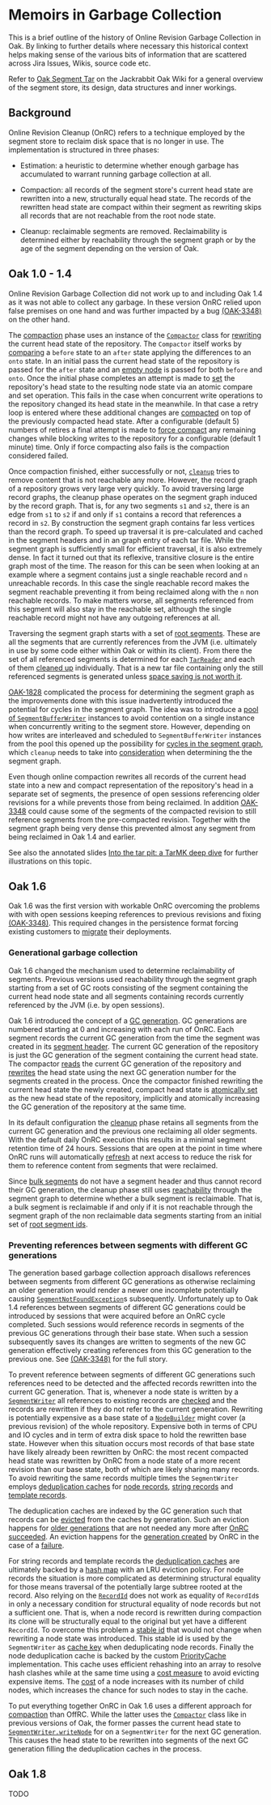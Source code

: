 <!--
  Licensed to the Apache Software Foundation (ASF) under one or more
  contributor license agreements.  See the NOTICE file distributed with
  this work for additional information regarding copyright ownership.
  The ASF licenses this file to You under the Apache License, Version 2.0
  (the "License"); you may not use this file except in compliance with
  the License.  You may obtain a copy of the License at

    http://www.apache.org/licenses/LICENSE-2.0

  Unless required by applicable law or agreed to in writing, software
  distributed under the License is distributed on an "AS IS" BASIS,
  WITHOUT WARRANTIES OR CONDITIONS OF ANY KIND, either express or implied.
  See the License for the specific language governing permissions and
  limitations under the License.
-->

Memoirs in Garbage Collection
=============================
This is a brief outline of the history of Online Revision Garbage Collection in Oak. By linking to further details where necessary this historical context helps making sense of the various bits of information that are scattered across Jira Issues, Wikis, source code etc. 

Refer to [Oak Segment Tar](http://jackrabbit.apache.org/oak/docs/nodestore/segment/overview.html) on the Jackrabbit Oak Wiki for a general overview of the segment store, its design, data structures and inner workings.


Background
----------
Online Revision Cleanup (OnRC) refers to a technique employed by the segment store to reclaim disk space that is no longer in use. The implementation is structured in three phases:

* Estimation: a heuristic to determine whether enough garbage has accumulated to warrant running garbage collection at all. 

* Compaction: all records of the segment store's current head state are rewritten into a new, structurally equal head state. The records of the rewritten head state are compact within their segment as rewriting skips all records that are not reachable from the root node state. 

* Cleanup: reclaimable segments are removed. Reclaimability is determined either by reachability through the segment graph or by the age of the segment depending on the version of Oak.


Oak 1.0 - 1.4
-------------
Online Revision Garbage Collection did not work up to and including Oak 1.4 as it was not able to collect any garbage. In these version OnRC relied upon false premises on one hand and was further impacted by a bug [(OAK-3348)](https://issues.apache.org/jira/browse/OAK-3348) on the other hand. 

The [compaction](https://github.com/apache/jackrabbit-oak/blob/1.4/oak-segment/src/main/java/org/apache/jackrabbit/oak/plugins/segment/file/FileStore.java#L1045) phase uses an instance of the [`Compactor`](https://github.com/apache/jackrabbit-oak/blob/1.4/oak-segment/src/main/java/org/apache/jackrabbit/oak/plugins/segment/Compactor.java#L54) class for [rewriting](https://github.com/apache/jackrabbit-oak/blob/1.4/oak-segment/src/main/java/org/apache/jackrabbit/oak/plugins/segment/file/FileStore.java#L1061) the current head state of the repository. The `Compactor` itself works by [comparing](https://github.com/apache/jackrabbit-oak/blob/1.4/oak-segment/src/main/java/org/apache/jackrabbit/oak/plugins/segment/Compactor.java#L160) a `before` state to an `after` state applying the differences to an `onto` state. In an initial pass the current head state of the repository is passed for the `after` state and an [empty node](https://github.com/apache/jackrabbit-oak/blob/1.4/oak-core/src/main/java/org/apache/jackrabbit/oak/plugins/memory/EmptyNodeState.java#L37) is passed for both `before` and `onto`. Once the initial phase completes an attempt is made to [set](https://github.com/apache/jackrabbit-oak/blob/1.4/oak-segment/src/main/java/org/apache/jackrabbit/oak/plugins/segment/file/FileStore.java#L1075) the repository's head state to the resulting node state via an atomic compare and set operation. This fails in the case when concurrent write operations to the repository changed its head state in the meanwhile. In that case a retry loop is entered where these additional changes are [compacted](https://github.com/apache/jackrabbit-oak/blob/1.4/oak-segment/src/main/java/org/apache/jackrabbit/oak/plugins/segment/file/FileStore.java#L1082) on top of the previously compacted head state. After a configurable (default 5) numbers of retires a final attempt is made to [force compact](https://github.com/apache/jackrabbit-oak/blob/1.4/oak-segment/src/main/java/org/apache/jackrabbit/oak/plugins/segment/file/FileStore.java#L1099) any remaining changes while blocking writes to the repository for a configurable (default 1 minute) time. Only if force compacting also fails is the compaction considered failed. 

Once compaction finished, either successfully or not, [`cleanup`](https://github.com/apache/jackrabbit-oak/blob/1.4/oak-segment/src/main/java/org/apache/jackrabbit/oak/plugins/segment/file/FileStore.java#L869) tries to remove content that is not reachable any more. However, the record graph of a repository grows very large very quickly. To avoid traversing large record graphs, the cleanup phase operates on the segment graph induced by the record graph. That is, for any two segments `s1` and `s2`, there is an edge from `s1` to `s2` if and only if `s1` contains a record that references a record in `s2`. By construction the segment graph contains far less vertices than the record graph. To speed up traversal it is pre-calculated and cached in the segment headers and in an graph entry of each tar file. While the segment graph is sufficiently small for efficient traversal, it is also extremely dense. In fact it turned out that its reflexive, transitive closure is the entire graph most of the time. The reason for this can be seen when looking at an example where a segment contains just a single reachable record and `n` unreachable records. In this case the single reachable record makes the segment reachable preventing it from being reclaimed along with the `n` non reachable records. To make matters worse, all segments referenced from this segment will also stay in the reachable set, although the single reachable record might not have any outgoing references at all. 

Traversing the segment graph starts with a set of [root segments](https://github.com/apache/jackrabbit-oak/blob/1.4/oak-segment/src/main/java/org/apache/jackrabbit/oak/plugins/segment/file/FileStore.java#L887). These are all the segments that are currently references from the JVM (i.e. ultimately in use by some code either within Oak or within its client). From there the set of all referenced segments is determined for each [`TarReader`](https://github.com/apache/jackrabbit-oak/blob/1.4/oak-segment/src/main/java/org/apache/jackrabbit/oak/plugins/segment/file/TarReader.java#L58) and each of them [cleaned up](https://github.com/apache/jackrabbit-oak/blob/1.4/oak-segment/src/main/java/org/apache/jackrabbit/oak/plugins/segment/file/TarReader.java#L752) individually. That is a new tar file containing only the still referenced segments is generated unless [space saving is not worth it](https://github.com/apache/jackrabbit-oak/blob/1.4/oak-segment/src/main/java/org/apache/jackrabbit/oak/plugins/segment/file/TarReader.java#L789).

[OAK-1828](https://issues.apache.org/jira/browse/OAK-1828) complicated the process for determining the segment graph as the improvements done with this issue inadvertently introduced the potential for cycles in the segment graph. The idea was to introduce a [pool of `SegmentBufferWriter`](https://github.com/apache/jackrabbit-oak/blob/1.4/oak-segment/src/main/java/org/apache/jackrabbit/oak/plugins/segment/SegmentWriter.java#L796) instances to avoid contention on a single instance when concurrently writing to the segment store. However, depending on how writes are interleaved and scheduled to `SegmentBufferWriter` instances from the pool this opened up the possibility for [cycles in the segment graph](https://issues.apache.org/jira/browse/OAK-3864), which `cleanup` needs to take into [consideration](https://github.com/apache/jackrabbit-oak/blob/1.4/oak-segment/src/main/java/org/apache/jackrabbit/oak/plugins/segment/file/FileStore.java#L900) when determining the the segment graph.

Even though online compaction rewrites all records of the current head state into a new and compact representation of the repository's head in a separate set of segments, the presence of open sessions referencing older revisions for a while prevents those from being reclaimed. In addition [OAK-3348](https://issues.apache.org/jira/browse/OAK-3348) could cause some of the segments of the compacted revision to still reference segments from the pre-compacted revision. Together with the segment graph being very dense this prevented almost any segment from being reclaimed in Oak 1.4 and earlier. 

See also the annotated slides [Into the tar pit: a TarMK deep dive](https://adapt.to/2016/en/schedule/into-the-tar-pit--a-tarmk-deep-dive.html) for further illustrations on this topic. 


Oak 1.6
-------
Oak 1.6 was the first version with workable OnRC overcoming the problems with with open sessions keeping references to previous revisions and fixing [(OAK-3348)](https://issues.apache.org/jira/browse/OAK-3348). This required changes in the persistence format forcing existing customers to [migrate](https://helpx.adobe.com/experience-manager/6-3/sites/deploying/using/revision-cleanup.html#OnlineRevisionCleanupFrequentlyAskedQuestions) their deployments. 

### Generational garbage collection
Oak 1.6 changed the mechanism used to determine reclaimability of segments. Previous versions used reachability through the segment graph starting from a set of GC roots consisting of the segment containing the current head node state and all segments containing records currently referenced by the JVM (i.e. by open sessions). 

Oak 1.6 introduced the concept of a [GC generation](https://github.com/apache/jackrabbit-oak/blob/jackrabbit-oak-1.6.0/oak-segment-tar/src/main/java/org/apache/jackrabbit/oak/segment/Segment.java#L380). GC generations are numbered starting at 0 and increasing with each run of OnRC. Each segment records the current GC generation from the time the segment was created in its [segment header](https://github.com/apache/jackrabbit-oak/blob/jackrabbit-oak-1.6.0/oak-segment-tar/src/main/java/org/apache/jackrabbit/oak/segment/SegmentBufferWriter.java#L200-L203). The current GC generation of the repository is just the GC generation of the segment containing the current head state. The compactor [reads](https://github.com/apache/jackrabbit-oak/blob/jackrabbit-oak-1.6.0/oak-segment-tar/src/main/java/org/apache/jackrabbit/oak/segment/file/FileStore.java#L845) the current GC generation of the repository and [rewrites](https://github.com/apache/jackrabbit-oak/blob/jackrabbit-oak-1.6.0/oak-segment-tar/src/main/java/org/apache/jackrabbit/oak/segment/file/FileStore.java#L864) the head state using the next GC generation number for the segments created in the process. Once the compactor finished rewriting the current head state the newly created, compact head state is [atomically set](https://github.com/apache/jackrabbit-oak/blob/jackrabbit-oak-1.6.0/oak-segment-tar/src/main/java/org/apache/jackrabbit/oak/segment/file/FileStore.java#L876) as the new head state of the repository, implicitly and atomically increasing the GC generation of the repository at the same time. 

In its default configuration the [cleanup](https://github.com/apache/jackrabbit-oak/blob/jackrabbit-oak-1.6.0/oak-segment-tar/src/main/java/org/apache/jackrabbit/oak/segment/file/FileStore.java#L1055) phase retains all segments from the current GC generation and the previous one reclaiming all older segments. With the default daily OnRC execution this results in a minimal segment retention time of 24 hours. Sessions that are open at the point in time where OnRC runs will automatically [refresh](https://issues.apache.org/jira/browse/OAK-2407) at next access to reduce the risk for them to reference content from segments that were reclaimed.

 Since [bulk segments](http://jackrabbit.apache.org/oak/docs/nodestore/segment/records.html#Bulk_segments) do not have a segment header and thus cannot record their GC generation, the cleanup phase still uses [reachability](https://github.com/apache/jackrabbit-oak/blob/jackrabbit-oak-1.6.0/oak-segment-tar/src/main/java/org/apache/jackrabbit/oak/segment/file/TarReader.java#L754) through the segment graph to determine whether a bulk segment is reclaimable. That is, a bulk segment is reclaimable if and only if it is not reachable through the segment graph of the non reclaimable data segments starting from an initial set of [root segment ids](https://github.com/apache/jackrabbit-oak/blob/jackrabbit-oak-1.6.0/oak-segment-tar/src/main/java/org/apache/jackrabbit/oak/segment/file/FileStore.java#L1076).

### Preventing references between segments with different GC generations
The generation based garbage collection approach disallows references between segments from different GC generations as otherwise reclaiming an older generation would render a newer one incomplete potentially causing [`SegmentNotFoundException`](https://github.com/apache/jackrabbit-oak/blob/jackrabbit-oak-1.6.0/oak-segment-tar/src/main/java/org/apache/jackrabbit/oak/segment/SegmentNotFoundException.java#L27)s subsequently. Unfortunately up to Oak 1.4 references between segments of different GC generations could be introduced by sessions that were acquired before an OnRC cycle completed. Such sessions would reference records in segments of the previous GC generations through their base state. When such a session subsequently saves its changes are written to segments of the new GC generation effectively creating references from this GC generation to the previous one. See [(OAK-3348)](https://issues.apache.org/jira/browse/OAK-3348) for the full story. 

To prevent reference between segments of different GC generations such references need to be detected and the affected records rewritten into the current GC generation. That is, whenever a node state is written by a [`SegmentWriter`](https://github.com/apache/jackrabbit-oak/blob/jackrabbit-oak-1.6.0/oak-segment-tar/src/main/java/org/apache/jackrabbit/oak/segment/SegmentWriter.java#L85) all references to existing records are [checked](https://github.com/apache/jackrabbit-oak/blob/jackrabbit-oak-1.6.0/oak-segment-tar/src/main/java/org/apache/jackrabbit/oak/segment/SegmentWriter.java#L1188) and the records are rewritten if they do not refer to the current generation. Rewriting is potentially expensive as a base state of a [`NodeBuilder`](https://github.com/apache/jackrabbit-oak/blob/jackrabbit-oak-1.6.0/oak-core/src/main/java/org/apache/jackrabbit/oak/spi/state/NodeBuilder.java) might cover (a previous revision) of the whole repository. Expensive both in terms of CPU and IO cycles and in term of extra disk space to hold the rewritten base state. However when this situation occurs most records of that base state have likely already been rewritten by OnRC: the most recent compacted head state was rewritten by OnRC from a node state of a more recent revision than our base state, both of which are likely sharing many records. To avoid rewriting the same records multiple times the `SegmentWriter` employs [deduplication caches](https://github.com/apache/jackrabbit-oak/blob/jackrabbit-oak-1.6.0/oak-segment-tar/src/main/java/org/apache/jackrabbit/oak/segment/SegmentWriter.java#L128) for [node records](https://github.com/apache/jackrabbit-oak/blob/jackrabbit-oak-1.6.0/oak-segment-tar/src/main/java/org/apache/jackrabbit/oak/segment/WriterCacheManager.java#L108), [string records](https://github.com/apache/jackrabbit-oak/blob/jackrabbit-oak-1.6.0/oak-segment-tar/src/main/java/org/apache/jackrabbit/oak/segment/WriterCacheManager.java#L94) and [template records](https://github.com/apache/jackrabbit-oak/blob/jackrabbit-oak-1.6.0/oak-segment-tar/src/main/java/org/apache/jackrabbit/oak/segment/WriterCacheManager.java#L101).

The deduplication caches are indexed by the GC generation such that records can be [evicted](https://github.com/apache/jackrabbit-oak/blob/jackrabbit-oak-1.6.0/oak-segment-tar/src/main/java/org/apache/jackrabbit/oak/segment/file/FileStoreBuilder.java#L441) from the caches by generation. Such an eviction happens for [older generations](https://github.com/apache/jackrabbit-oak/blob/jackrabbit-oak-1.6.0/oak-segment-tar/src/main/java/org/apache/jackrabbit/oak/segment/file/FileStoreBuilder.java#L448) that are not needed any more after [OnRC succeeded](https://github.com/apache/jackrabbit-oak/blob/jackrabbit-oak-1.6.0/oak-segment-tar/src/main/java/org/apache/jackrabbit/oak/segment/file/FileStore.java#L935). An eviction happens for the [generation created](https://github.com/apache/jackrabbit-oak/blob/jackrabbit-oak-1.6.0/oak-segment-tar/src/main/java/org/apache/jackrabbit/oak/segment/file/FileStoreBuilder.java#L457) by OnRC in the case of a [failure](https://github.com/apache/jackrabbit-oak/blob/jackrabbit-oak-1.6.0/oak-segment-tar/src/main/java/org/apache/jackrabbit/oak/segment/file/FileStore.java#L834).

For string records and template records the [deduplication caches](https://github.com/apache/jackrabbit-oak/blob/jackrabbit-oak-1.6.0/oak-segment-tar/src/main/java/org/apache/jackrabbit/oak/segment/RecordCache.java) are ultimately backed by a [hash map](https://github.com/apache/jackrabbit-oak/blob/jackrabbit-oak-1.6.0/oak-segment-tar/src/main/java/org/apache/jackrabbit/oak/segment/RecordCache.java#L171-L181) with an LRU eviction policy. For node records the situation is more complicated as determining structural equality for those means traversal of the potentially large subtree rooted at the record. Also relying on the [`RecordId`](https://github.com/apache/jackrabbit-oak/blob/jackrabbit-oak-1.6.0/oak-segment-tar/src/main/java/org/apache/jackrabbit/oak/segment/RecordId.java) does not work as equality of `RecordId`s in only a necessary condition for structural equality of node records but not a sufficient one. That is, when a node record is rewritten during compaction its clone will be structurally equal to the original but yet have a different `RecordId`. To overcome this problem a [stable id](https://github.com/apache/jackrabbit-oak/blob/jackrabbit-oak-1.6.0/oak-segment-tar/src/main/java/org/apache/jackrabbit/oak/segment/SegmentNodeState.java#L119) that would not change when rewriting a node state was introduced. This stable id is used by the `SegmentWriter` as [cache key](https://github.com/apache/jackrabbit-oak/blob/jackrabbit-oak-1.6.0/oak-segment-tar/src/main/java/org/apache/jackrabbit/oak/segment/SegmentWriter.java#L1157) when deduplicating node records. Finally the node deduplication cache is backed by the custom [PriorityCache](https://github.com/apache/jackrabbit-oak/blob/jackrabbit-oak-1.6.0/oak-segment-tar/src/main/java/org/apache/jackrabbit/oak/segment/file/PriorityCache.java#L60) implementation. This cache uses efficient rehashing into an array to resolve hash clashes while at the same time using a [cost measure](https://github.com/apache/jackrabbit-oak/blob/jackrabbit-oak-1.6.0/oak-segment-tar/src/main/java/org/apache/jackrabbit/oak/segment/file/PriorityCache.java#L200-L230) to avoid evicting expensive items. The [cost](https://github.com/apache/jackrabbit-oak/blob/jackrabbit-oak-1.6.0/oak-segment-tar/src/main/java/org/apache/jackrabbit/oak/segment/SegmentWriter.java#L1004) of a node increases with its number of child nodes, which increases the chance for such nodes to stay in the cache.

To put everything together OnRC in Oak 1.6 uses a different approach for [compaction](https://github.com/apache/jackrabbit-oak/blob/jackrabbit-oak-1.6.0/oak-segment-tar/src/main/java/org/apache/jackrabbit/oak/segment/file/FileStore.java#L983) than OffRC. While the latter uses the  [`Compactor`](https://github.com/apache/jackrabbit-oak/blob/jackrabbit-oak-1.6.0/oak-segment-tar/src/main/java/org/apache/jackrabbit/oak/segment/Compactor.java) class like in previous versions of Oak, the former passes the current head state to [`SegmentWriter.writeNode`](https://github.com/apache/jackrabbit-oak/blob/jackrabbit-oak-1.6.0/oak-segment-tar/src/main/java/org/apache/jackrabbit/oak/segment/SegmentWriter.java#L343) for on a `SegmentWriter` for the next GC generation. This causes the head state to be rewritten into segments of the next GC generation filling the deduplication caches in the process.


Oak 1.8
-------
TODO

